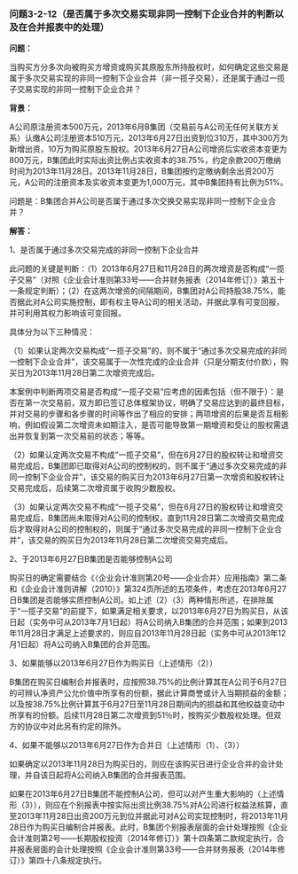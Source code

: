 ### 问题3-2-12（是否属于多次交易实现非同一控制下企业合并的判断以及在合并报表中的处理）

**问题：**

当购买方分多次向被购买方增资或购买其原股东所持股权时，如何确定这些交易是属于多次交易实现的非同一控制下企业合并（非一揽子交易），还是属于通过一揽子交易实现的非同一控制下企业合并？

**背景：**

A公司原注册资本500万元，2013年6月B集团（交易前与A公司无任何关联方关系）认缴A公司注册资本510万元，2013年6月27日出资到位310万，其中300万为新增出资，10万为购买原股东股权。2013年6月27日A公司增资后实收资本变更为800万元，B集团此时实际出资比例占实收资本的38.75%，约定余款200万缴纳时间为2013年11月28日。2013年11月28日，B集团按约定缴纳剩余出资200万元，A公司的注册资本及实收资本变更为1,000万元，其中B集团持有比例为51%。

问题是：B集团合并A公司是否属于通过多次交换交易实现非同一控制下企业合并？

**解答：**

1、是否属于通过多次交易完成的非同一控制下企业合并

此问题的关键是判断：（1）2013年6月27日和11月28日的两次增资是否构成“一揽子交易”（对照《企业会计准则第33号——合并财务报表（2014年修订）》第五十一条规定判断）；（2）在这两次增资的间隔期间，B集团对A公司持股38.75%，能否据此对A公司实施控制，即有权主导A公司的相关活动，并据此享有可变回报，并可利用其权力影响该可变回报。

具体分为以下三种情况：

（1）如果认定两次交易构成“一揽子交易”的，则不属于“通过多次交易完成的非同一控制下企业合并”，该交易属于一次性完成的企业合并（只是分期支付价款），购买日为2013年11月28日第二次增资完成后。

本案例中判断两项交易是否构成“一揽子交易”应考虑的因素包括（但不限于）：是否在第一次交易前，双方即已签订总体框架协议，明确了交易应达到的最终目标，并对交易的步骤和各步骤的时间等作出了相应的安排；两项增资的后果是否互相影响，例如假设第二次增资未如期注入，是否可能导致第一期增资和受让的股权需退出并恢复到第一次交易前的状态；等等。

（2）如果认定两次交易不构成“一揽子交易”，但在6月27日的股权转让和增资交易完成后，B集团即已取得对A公司的控制权的，则不属于“通过多次交易完成的非同一控制下企业合并”，该交易的购买日为2013年6月27日第一次增资和股权转让交易完成后，后续第二次增资属于收购少数股权。

（3）如果认定两次交易不构成“一揽子交易”，但在6月27日的股权转让和增资交易完成后，B集团尚未取得对A公司的控制权，直到11月28日第二次增资交易完成后才取得对A公司的控制权的，则属于“通过多次交易完成的非同一控制下企业合并”，该交易的购买日为2013年11月28日第二次增资交易完成后。

2、于2013年6月27日B集团是否能够控制A公司

购买日的确定需要结合《〈企业会计准则第20号——企业合并〉应用指南》第二条和《企业会计准则讲解（2010）》第324页所述的五项条件，考虑在2013年6月27日B集团是否能够实质控制A公司。如上述（2）（3）两种情形所述，在排除属于“一揽子交易”的前提下，如果满足相关要求，以2013年6月27日为购买日，从该日起（实务中可从2013年7月1日起）将A公司纳入B集团的合并范围；如果到2013年11月28日才满足上述要求的，则应自2013年11月28日起（实务中可从2013年12月1日起）将A公司纳入B集团的合并范围。

3、如果能够以2013年6月27日作为购买日（上述情形（2））

B集团在购买日编制合并报表时，应按照38.75%的比例计算其在A公司于6月27日的可辨认净资产公允价值中所享有的份额，据此计算商誉或计入当期损益的金额；以及按38.75%比例计算其于6月27日至11月28日期间内的损益和其他权益变动中所享有的份额。后续11月28日第二次增资到51％时，按购买少数股权处理。但双方的协议中对此另有约定的除外。

4、如果不能够以2013年6月27日作为合并日（上述情形（1）、（3））

如果确定以2013年11月28日为购买日的，则应在该购买日进行企业合并的会计处理，并自该日起将A公司纳入B集团的合并报表范围。

如果在2013年6月27日B集团不能控制A公司，但可以对产生重大影响的（上述情形（3）），则应在个别报表中按实际出资比例38.75%对A公司进行权益法核算，直至2013年11月28日出资200万元到位并据此可对A公司实现控制时，将2013年11月28日作为购买日编制合并报表。此时，B集团个别报表层面的会计处理按照《企业会计准则第2号——长期股权投资（2014年修订）》第十四条第二款规定执行，合并报表层面的会计处理按照《企业会计准则第33号——合并财务报表（2014年修订）》第四十八条规定执行。